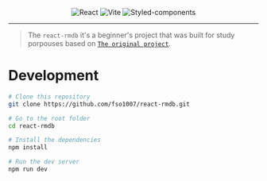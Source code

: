 <p align="center">
  <img alt="React" src="https://img.shields.io/badge/react-%2320232a.svg?style=for-the-badge&logo=react&logoColor=%2361DAFB">
  <img alt="Vite" src="https://img.shields.io/badge/vite-%23646CFF.svg?style=for-the-badge&logo=vite&logoColor=white">
  <img alt="Styled-components" src="https://img.shields.io/badge/styled--components-DB7093?style=for-the-badge&logo=styled-components&logoColor=white">
</p>

---

> The `react-rmdb` it's a beginner's project that was built for study porpouses based on <a href="https://www.youtube.com/watch?v=nTeuhbP7wdE&t=18803s&pp=ygUKcmVhY3Qgcm1kYg%3D%3D">`The original project`</a>.

# Development

```bash
# Clone this repository
git clone https://github.com/fso1007/react-rmdb.git

# Go to the root folder
cd react-rmdb

# Install the dependencies
npm install

# Run the dev server
npm run dev

```
